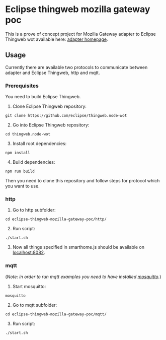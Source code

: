 # Eclipse thingweb mozilla gateway poc
This is a prove of concept project for Mozilla Gateway adapter to Eclipse Thingweb wot available here: [adapter homepage](https://github.com/jakubdybczak/w3c-web-of-things-adapter).

## Usage

Currently there are available two protocols to communicate between adapter and Eclipse Thingweb, http and mqtt.

### Prerequisites
You need to build Eclipse Thingweb.
1. Clone Eclipse Thingweb repository:
```
git clone https://github.com/eclipse/thingweb.node-wot
```
2. Go into Eclipse Thingweb repository:
```
cd thingweb.node-wot
```
3. Install root dependencies:
```
npm install 
```
4. Build dependencies:
```
npm run build
```

Then you need to clone this repository and follow steps for protocol which you want to use.

### http
1. Go to http subfolder:
```
cd eclipse-thingweb-mozilla-gateway-poc/http/
```
2. Run script:
```
./start.sh 
```
3. Now all things specified in smarthome.js should be available on [localhost:8082](http://localhost:8082/).

### mqtt
(*Note: in order to run mqtt examples you need to have installed [mosquitto](https://mosquitto.org/download/).*)

1. Start mosquitto:
```
mosquitto
```
2. Go to mqtt subfolder:
```
cd eclipse-thingweb-mozilla-gateway-poc/mqtt/
```
3. Run script:
```
./start.sh
```


